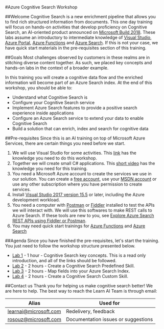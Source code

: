 #Azure Cognitive Search Workshop 

##Welcome
Cognitive Search 
is a new enrichment pipeline that allows you to find rich structured information from documents. This one day training will focus on hands-on activities that develop proficiency on Cognitive Search, an AI-oriented product announced on [Microsoft Build 2018](https://www.microsoft.com/en-us/build). These labs assume an introductory to intermediate knowledge of [Visual Studio](https://www.visualstudio.com/vs/community/), [Azure Portal](https://portal.azure.com), [Azure Functions](https://azure.microsoft.com/en-us/services/functions/) and [Azure Search](https://azure.microsoft.com/en-us/services/search/). If this is not your case, we have quick start materials in the pre-requisites section of this training.

##Goals
Most challenges observed by customers in these realms are in stitching diverse content together. As such, we placed key concepts and hands-on labs in the context of a broader example.

In this training you will create a cognitive data flow and the enriched information will become part of an Azure Search index. At the end of this workshop, you should be able to:

+ Understand what Cognitive Search is
+ Configure your Cognitive Search service
+ Implement Azure Search features to provide a positive search experience inside applications
+ Configure an Azure Search service to extend your data to enable Cognitive Search
+ Build a solution that can enrich, index and search for cognitive data

##Pre-requisites
Since this is an AI training on top of Microsoft Azure Services, there are certain things you need before we start.

1. We will use Visual Studio for some activities. This [link](https://docs.microsoft.com/en-us/visualstudio/ide/visual-studio-ide) has the knowledge you need to do this workshop. 
2. Together we will create small C# applications. This [short video](https://mva.microsoft.com/en-us/training-courses/c-fundamentals-for-absolute-beginners-16169?l=Lvld4EQIC_2706218949) has the knowledge you need for this training.
3. You need a Microsoft Azure account to create the services we use in our solution. You can create a [free account](https://azure.microsoft.com/en-us/free/), use your [MSDN account](https://azure.microsoft.com/en-us/pricing/member-offers/credit-for-visual-studio-subscribers/) or use any other subscription where you have permission to create services.
4. Install [Visual Studio 2017 version 15.5](https://www.visualstudio.com/vs/) or later, including the Azure development workload.
5. You need a computer with [Postman](https://www.getpostman.com/) or [Fiddler](https://www.telerik.com/download/fiddler) installed to test the APIs we will interact with. We will use this softwares to  make REST calls to Azure Search. If these tools are new to you, see [Explore Azure Search REST APIs using Fiddler or Postman](search-fiddler.md).
6. You may need quick start trainings for [Azure Functions](https://docs.microsoft.com/en-us/azure/azure-functions/) and [Azure Search](https://docs.microsoft.com/en-us/azure/search/)




##Agenda
Since you have finished the pre-requisites, let's start the training. You just need to follow the workshop structure presented below.

+ [Lab 1](cognitive-search-concept-intro.md) - 1 hour - Cognitive Search key concepts. This is a read only introduction, and all of the links should be followed.
+ [Lab 2](cognitive-search-get-start-preview.md) - 2 hours - Create a Cognitive Search Predefined Skill.
+ [Lab 3](cognitive-search-output-field-mapping.md) - 2 hours - Map fields into your Azure Search Index.
+ [Lab 4](cognitive-search-create-custom-skill-example.md) - 2 hours - Create a Cognitive Search Custom Skill.



##Contact us
Thank you for helping us make cognitive search better! We are here to help. The best way to reach the Learn AI Team is through email:

| Alias | Used for |
|-------|----------|
| learnai@microsoft.com | Redelivery, feedback |
| rosouz@microsoft.com | Documentation issues or suggestions |
